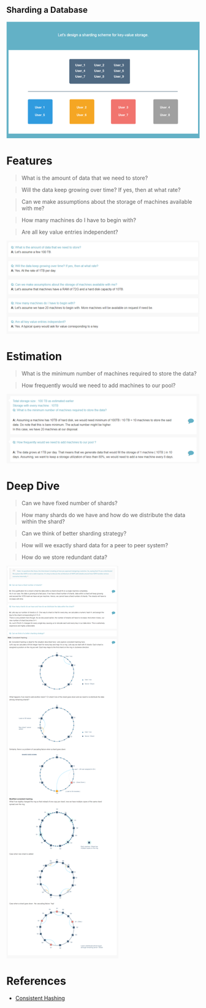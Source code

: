 ## Sharding a Database

<img src="../images/sharding-a-database-1.png" alt="">

Features
========

> What is the amount of data that we need to store?

> Will the data keep growing over time? If yes, then at what rate?

> Can we make assumptions about the storage of machines available with me?

> How many machines do I have to begin with?

> Are all key value entries independent?

<img src="../images/sharding-a-database-2.png" alt="">

Estimation
==========

> What is the minimum number of machines required to store the data?

> How frequently would we need to add machines to our pool?

<img src="../images/sharding-a-database-3.png" alt="">

Deep Dive
=========

> Can we have fixed number of shards?

> How many shards do we have and how do we distribute the data within the shard?

> Can we think of better sharding strategy?

> How will we exactly shard data for a peer to peer system?

> How do we store redundant data?

<img src="../images/sharding-a-database-4.png" alt="">

References
==========
* [Consistent Hashing](https://en.wikipedia.org/wiki/Consistent_hashing)

